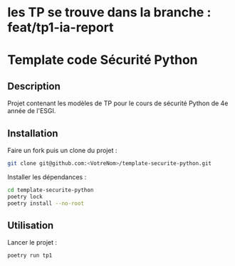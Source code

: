 # **les TP se trouve dans la branche : feat/tp1-ia-report**

# Template code Sécurité Python

## Description

Projet contenant les modèles de TP pour le cours de sécurité Python de 4e année de l'ESGI.

## Installation

Faire un fork puis un clone du projet :

```bash
git clone git@github.com:<VotreNom>/template-securite-python.git
```

Installer les dépendances :

```bash
cd template-securite-python
poetry lock
poetry install --no-root
```

## Utilisation

Lancer le projet :

```bash
poetry run tp1
```
